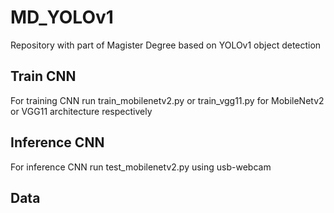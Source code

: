 # MD_YOLOv1
Repository with part of Magister Degree based on YOLOv1 object detection  
      
## Train CNN   
For training CNN run train_mobilenetv2.py or train_vgg11.py for MobileNetv2 or VGG11 architecture respectively
  
## Inference CNN  
For inference CNN run test_mobilenetv2.py using usb-webcam
  
## Data
